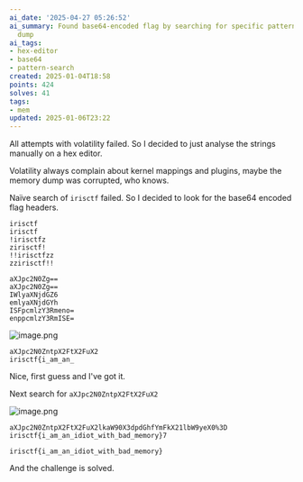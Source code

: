 ```yaml
---
ai_date: '2025-04-27 05:26:52'
ai_summary: Found base64-encoded flag by searching for specific patterns in memory
  dump
ai_tags:
- hex-editor
- base64
- pattern-search
created: 2025-01-04T18:58
points: 424
solves: 41
tags:
- mem
updated: 2025-01-06T23:22
---
```


All attempts with volatility failed. So I decided to just analyse the strings manually on a hex editor.

Volatility always complain about kernel mappings and plugins, maybe the memory dump was corrupted, who knows.

Naïve search of `irisctf` failed. So I decided to look for the base64 encoded flag headers.

```
irisctf
irisctf
!irisctfz
zirisctf!
!!irisctfzz
zzirisctf!!

aXJpc2N0Zg==
aXJpc2N0Zg==
IWlyaXNjdGZ6
emlyaXNjdGYh
ISFpcmlzY3Rmeno=
enppcmlzY3RmISE=
```

![image.png](https://res.cloudinary.com/kumonochisanaka/image/upload/v1736038695/2025/01/b504980b831a8ed2f64f71c7c2d74130.png)

```
aXJpc2N0ZntpX2FtX2FuX2
irisctf{i_am_an_
```

Nice, first guess and I've got it.

Next search for `aXJpc2N0ZntpX2FtX2FuX2`

![image.png](https://res.cloudinary.com/kumonochisanaka/image/upload/v1736038802/2025/01/abfab0809ea5f103282f39894bfcdf9b.png)

```
aXJpc2N0ZntpX2FtX2FuX2lkaW90X3dpdGhfYmFkX21lbW9yeX0%3D
irisctf{i_am_an_idiot_with_bad_memory}7
```

```flag
irisctf{i_am_an_idiot_with_bad_memory}
```

And the challenge is solved.